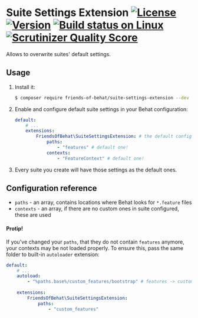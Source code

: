 # Suite Settings Extension [![License](https://img.shields.io/packagist/l/friends-of-behat/suite-settings-extension.svg)](https://packagist.org/packages/friends-of-behat/suite-settings-extension) [![Version](https://img.shields.io/packagist/v/friends-of-behat/suite-settings-extension.svg)](https://packagist.org/packages/friends-of-behat/suite-settings-extension) [![Build status on Linux](https://img.shields.io/travis/FriendsOfBehat/SuiteSettingsExtension/master.svg)](http://travis-ci.org/FriendsOfBehat/SuiteSettingsExtension) [![Scrutinizer Quality Score](https://img.shields.io/scrutinizer/g/FriendsOfBehat/SuiteSettingsExtension.svg)](https://scrutinizer-ci.com/g/FriendsOfBehat/SuiteSettingsExtension/)

Allows to overwrite suites' default settings.

## Usage

1. Install it:
    
    ```bash
    $ composer require friends-of-behat/suite-settings-extension --dev
    ```

2. Enable and configure default suite settings in your Behat configuration:
    
    ```yaml
    default:
        # ...
        extensions:
            FriendsOfBehat\SuiteSettingsExtension: # the default configuration:
                paths:
                    - "features" # default one!
                contexts:
                    - "FeatureContext" # default one!
    ```

3. Every suite you create will have those settings as the default ones.

## Configuration reference

 - `paths` - an array, contains locations where Behat looks for `*.feature` files
 - `contexts` - an array, if there are no custom ones in suite configured, these are used

#### Protip!

If you've changed your `paths`, that they do not contain `features` anymore, your contexts
may be not loaded properly. To ensure this, pass the same folder to built-in `autoloader` extension:

```yaml
default:
    # ...
    autoload:
        - "%paths.base%/custom_features/bootstrap" # features -> custom_features
    
    extensions:
        FriendsOfBehat\SuiteSettingsExtension:
            paths:
                - "custom_features"
```
